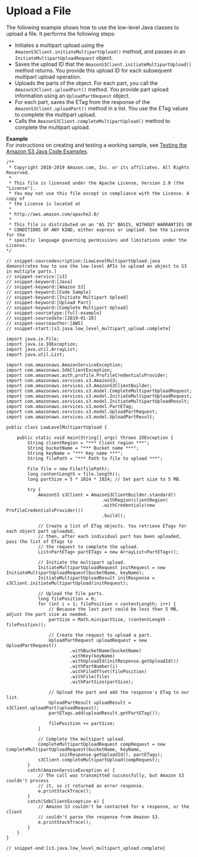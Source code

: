 # Upload a File<a name="llJavaUploadFile"></a>

The following example shows how to use the low\-level Java classes to upload a file\. It performs the following steps:
+ Initiates a multipart upload using the `AmazonS3Client.initiateMultipartUpload()` method, and passes in an `InitiateMultipartUploadRequest` object\.
+ Saves the upload ID that the `AmazonS3Client.initiateMultipartUpload()` method returns\. You provide this upload ID for each subsequent multipart upload operation\.
+ Uploads the parts of the object\. For each part, you call the `AmazonS3Client.uploadPart()` method\. You provide part upload information using an `UploadPartRequest` object\. 
+ For each part, saves the ETag from the response of the `AmazonS3Client.uploadPart()` method in a list\. You use the ETag values to complete the multipart upload\.
+ Calls the `AmazonS3Client.completeMultipartUpload()` method to complete the multipart upload\. 

**Example**  
For instructions on creating and testing a working sample, see [Testing the Amazon S3 Java Code Examples](UsingTheMPJavaAPI.md#TestingJavaSamples)\.   

```
/**
 * Copyright 2018-2019 Amazon.com, Inc. or its affiliates. All Rights Reserved.
 *
 * This file is licensed under the Apache License, Version 2.0 (the "License").
 * You may not use this file except in compliance with the License. A copy of
 * the License is located at
 *
 * http://aws.amazon.com/apache2.0/
 *
 * This file is distributed on an "AS IS" BASIS, WITHOUT WARRANTIES OR
 * CONDITIONS OF ANY KIND, either express or implied. See the License for the
 * specific language governing permissions and limitations under the License.
*/

// snippet-sourcedescription:[LowLevelMultipartUpload.java demonstrates how to use the low-level APIs to upload an object to S3 in multiple parts.]
// snippet-service:[s3]
// snippet-keyword:[Java]
// snippet-keyword:[Amazon S3]
// snippet-keyword:[Code Sample]
// snippet-keyword:[Initiate Multipart Upload]
// snippet-keyword:[Upload Part]
// snippet-keyword:[Complete Multipart Upload]
// snippet-sourcetype:[full-example]
// snippet-sourcedate:[2019-01-28]
// snippet-sourceauthor:[AWS]
// snippet-start:[s3.java.low_level_multipart_upload.complete]

import java.io.File;
import java.io.IOException;
import java.util.ArrayList;
import java.util.List;

import com.amazonaws.AmazonServiceException;
import com.amazonaws.SdkClientException;
import com.amazonaws.auth.profile.ProfileCredentialsProvider;
import com.amazonaws.services.s3.AmazonS3;
import com.amazonaws.services.s3.AmazonS3ClientBuilder;
import com.amazonaws.services.s3.model.CompleteMultipartUploadRequest;
import com.amazonaws.services.s3.model.InitiateMultipartUploadRequest;
import com.amazonaws.services.s3.model.InitiateMultipartUploadResult;
import com.amazonaws.services.s3.model.PartETag;
import com.amazonaws.services.s3.model.UploadPartRequest;
import com.amazonaws.services.s3.model.UploadPartResult;

public class LowLevelMultipartUpload {

    public static void main(String[] args) throws IOException {
        String clientRegion = "*** Client region ***";
        String bucketName = "*** Bucket name ***";
        String keyName = "*** Key name ***";
        String filePath = "*** Path to file to upload ***";
        
        File file = new File(filePath);
        long contentLength = file.length();
        long partSize = 5 * 1024 * 1024; // Set part size to 5 MB. 

        try {
            AmazonS3 s3Client = AmazonS3ClientBuilder.standard()
                                    .withRegion(clientRegion)
                                    .withCredentials(new ProfileCredentialsProvider())
                                    .build();
                       
            // Create a list of ETag objects. You retrieve ETags for each object part uploaded,
            // then, after each individual part has been uploaded, pass the list of ETags to 
            // the request to complete the upload.
            List<PartETag> partETags = new ArrayList<PartETag>();

            // Initiate the multipart upload.
            InitiateMultipartUploadRequest initRequest = new InitiateMultipartUploadRequest(bucketName, keyName);
            InitiateMultipartUploadResult initResponse = s3Client.initiateMultipartUpload(initRequest);

            // Upload the file parts.
            long filePosition = 0;
            for (int i = 1; filePosition < contentLength; i++) {
                // Because the last part could be less than 5 MB, adjust the part size as needed.
                partSize = Math.min(partSize, (contentLength - filePosition));

                // Create the request to upload a part.
                UploadPartRequest uploadRequest = new UploadPartRequest()
                        .withBucketName(bucketName)
                        .withKey(keyName)
                        .withUploadId(initResponse.getUploadId())
                        .withPartNumber(i)
                        .withFileOffset(filePosition)
                        .withFile(file)
                        .withPartSize(partSize);

                // Upload the part and add the response's ETag to our list.
                UploadPartResult uploadResult = s3Client.uploadPart(uploadRequest);
                partETags.add(uploadResult.getPartETag());

                filePosition += partSize;
            }

            // Complete the multipart upload.
            CompleteMultipartUploadRequest compRequest = new CompleteMultipartUploadRequest(bucketName, keyName,
                    initResponse.getUploadId(), partETags);
            s3Client.completeMultipartUpload(compRequest);
        }
        catch(AmazonServiceException e) {
            // The call was transmitted successfully, but Amazon S3 couldn't process 
            // it, so it returned an error response.
            e.printStackTrace();
        }
        catch(SdkClientException e) {
            // Amazon S3 couldn't be contacted for a response, or the client
            // couldn't parse the response from Amazon S3.
            e.printStackTrace();
        }
    }
}

// snippet-end:[s3.java.low_level_multipart_upload.complete]
```